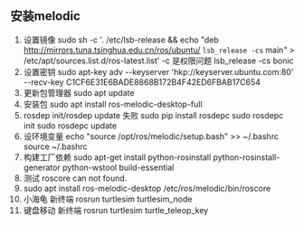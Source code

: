 ## 安装melodic
1. 设置镜像
sudo sh -c '. /etc/lsb-release && echo "deb http://mirrors.tuna.tsinghua.edu.cn/ros/ubuntu/ `lsb_release -cs` main" > /etc/apt/sources.list.d/ros-latest.list'
-c 是权限问题 lsb_release -cs bonic
2. 设置密钥
sudo apt-key adv --keyserver 'hkp://keyserver.ubuntu.com:80' --recv-key C1CF6E31E6BADE8868B172B4F42ED6FBAB17C654
3. 更新包管理器
sudo apt update
4. 安装包
sudo apt install ros-melodic-desktop-full
5. rosdep init/rosdep update 失败
sudo pip install rosdepc
sudo rosdepc init
sudo rosdepc update
6. 设环境变量
echo "source /opt/ros/melodic/setup.bash" >> ~/.bashrc
source ~/.bashrc
7. 构建工厂依赖
sudo apt-get install python-rosinstall python-rosinstall-generator python-wstool build-essential
8. 测试
roscore can not found.
9. sudo apt install ros-melodic-desktop
/etc/ros/melodic/bin/roscore
10. 小海龟 新终端
rosrun turtlesim turtlesim_node
11. 键盘移动 新终端
rosrun turtlesim turtle_teleop_key



